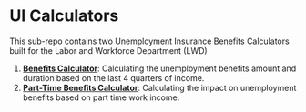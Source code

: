 # UI Calculators

This sub-repo contains two Unemployment Insurance Benefits Calculators built for the Labor and Workforce Department (LWD)
1. **[Benefits Calculator](./BenefitsCalculator)**: Calculating the unemployment benefits amount and duration based on the last 4 quarters of income.
2. **[Part-Time Benefits Calculator](./PartTimeBenefitsCalculator)**: Calculating the impact on unemployment benefits based on part time work income.
